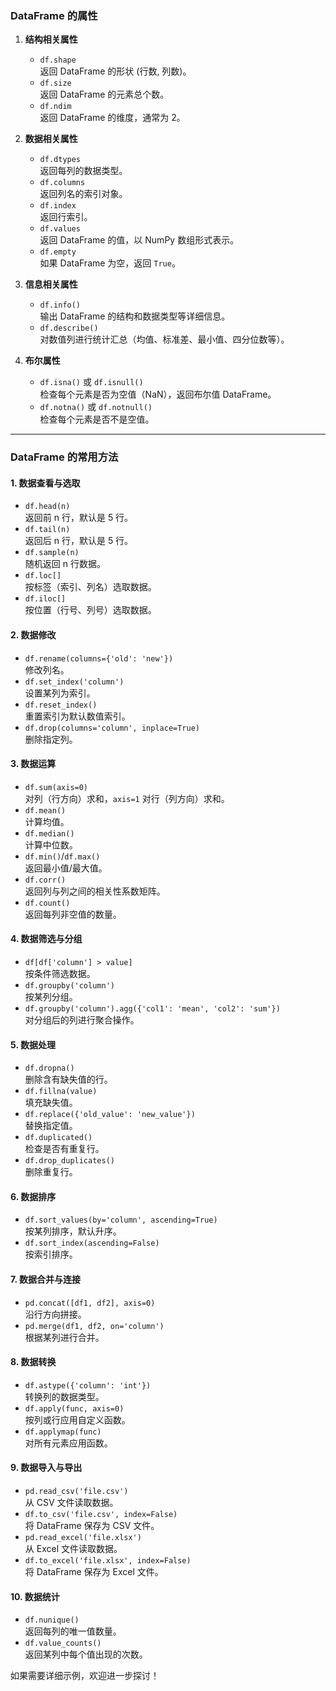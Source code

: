 ### **DataFrame 的属性**

1. **结构相关属性**
   - `df.shape`  
     返回 DataFrame 的形状 (行数, 列数)。
   - `df.size`  
     返回 DataFrame 的元素总个数。
   - `df.ndim`  
     返回 DataFrame 的维度，通常为 2。

2. **数据相关属性**
   - `df.dtypes`  
     返回每列的数据类型。
   - `df.columns`  
     返回列名的索引对象。
   - `df.index`  
     返回行索引。
   - `df.values`  
     返回 DataFrame 的值，以 NumPy 数组形式表示。
   - `df.empty`  
     如果 DataFrame 为空，返回 `True`。

3. **信息相关属性**
   - `df.info()`  
     输出 DataFrame 的结构和数据类型等详细信息。
   - `df.describe()`  
     对数值列进行统计汇总（均值、标准差、最小值、四分位数等）。

4. **布尔属性**
   - `df.isna()` 或 `df.isnull()`  
     检查每个元素是否为空值（NaN），返回布尔值 DataFrame。
   - `df.notna()` 或 `df.notnull()`  
     检查每个元素是否不是空值。

---

### **DataFrame 的常用方法**

#### **1. 数据查看与选取**
- `df.head(n)`  
  返回前 n 行，默认是 5 行。
- `df.tail(n)`  
  返回后 n 行，默认是 5 行。
- `df.sample(n)`  
  随机返回 n 行数据。
- `df.loc[]`  
  按标签（索引、列名）选取数据。
- `df.iloc[]`  
  按位置（行号、列号）选取数据。

#### **2. 数据修改**
- `df.rename(columns={'old': 'new'})`  
  修改列名。
- `df.set_index('column')`  
  设置某列为索引。
- `df.reset_index()`  
  重置索引为默认数值索引。
- `df.drop(columns='column', inplace=True)`  
  删除指定列。

#### **3. 数据运算**
- `df.sum(axis=0)`  
  对列（行方向）求和，`axis=1` 对行（列方向）求和。
- `df.mean()`  
  计算均值。
- `df.median()`  
  计算中位数。
- `df.min()`/`df.max()`  
  返回最小值/最大值。
- `df.corr()`  
  返回列与列之间的相关性系数矩阵。
- `df.count()`  
  返回每列非空值的数量。

#### **4. 数据筛选与分组**
- `df[df['column'] > value]`  
  按条件筛选数据。
- `df.groupby('column')`  
  按某列分组。
- `df.groupby('column').agg({'col1': 'mean', 'col2': 'sum'})`  
  对分组后的列进行聚合操作。

#### **5. 数据处理**
- `df.dropna()`  
  删除含有缺失值的行。
- `df.fillna(value)`  
  填充缺失值。
- `df.replace({'old_value': 'new_value'})`  
  替换指定值。
- `df.duplicated()`  
  检查是否有重复行。
- `df.drop_duplicates()`  
  删除重复行。

#### **6. 数据排序**
- `df.sort_values(by='column', ascending=True)`  
  按某列排序，默认升序。
- `df.sort_index(ascending=False)`  
  按索引排序。

#### **7. 数据合并与连接**
- `pd.concat([df1, df2], axis=0)`  
  沿行方向拼接。
- `pd.merge(df1, df2, on='column')`  
  根据某列进行合并。

#### **8. 数据转换**
- `df.astype({'column': 'int'})`  
  转换列的数据类型。
- `df.apply(func, axis=0)`  
  按列或行应用自定义函数。
- `df.applymap(func)`  
  对所有元素应用函数。

#### **9. 数据导入与导出**
- `pd.read_csv('file.csv')`  
  从 CSV 文件读取数据。
- `df.to_csv('file.csv', index=False)`  
  将 DataFrame 保存为 CSV 文件。
- `pd.read_excel('file.xlsx')`  
  从 Excel 文件读取数据。
- `df.to_excel('file.xlsx', index=False)`  
  将 DataFrame 保存为 Excel 文件。

#### **10. 数据统计**
- `df.nunique()`  
  返回每列的唯一值数量。
- `df.value_counts()`  
  返回某列中每个值出现的次数。

如果需要详细示例，欢迎进一步探讨！